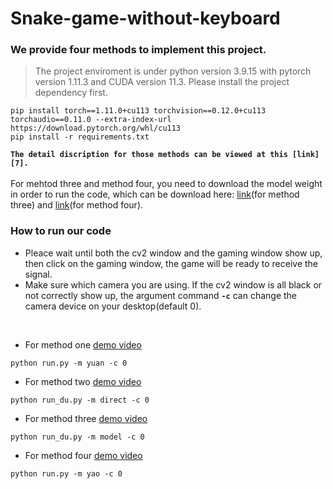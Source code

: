 # Snake-game-without-keyboard

### We provide four methods to implement this project.
>The project enviroment is under python version 3.9.15 with pytorch version 1.11.3 and CUDA version 11.3.
>Please install the project dependency first.
```shell
pip install torch==1.11.0+cu113 torchvision==0.12.0+cu113 torchaudio==0.11.0 --extra-index-url https://download.pytorch.org/whl/cu113
pip install -r requirements.txt
```
**``The detail discription for those methods can be viewed at this [link][7].``**
<br/><br/>
For mehtod three and method four, you need to download the model weight in order to run the code, which can be download here: [link][1](for method three) and [link][2](for method four).

### How to run our code
+ Pleace wait until both the cv2 window and the gaming window show up, then click on the gaming window, the game will be ready to receive the signal.
+ Make sure which camera you are using. If the cv2 window is all black or not correctly show up, the argument command **``-c``** can change the camera device on your desktop(default 0).

<br/>

+ For method one [demo video][3]
```shell
python run.py -m yuan -c 0
```
+ For method two [demo video][4]
```shell
python run_du.py -m direct -c 0
```
+ For method three [demo video][5]
```shell
python run_du.py -m model -c 0
```
+ For method four [demo video][6]
```shell
python run.py -m yao -c 0
```

[1]: https://drive.google.com/file/d/1piKJIC01_I6YVz0juqCiy3kJXS4JDZhx/view?usp=share_link
[2]: https://drive.google.com/file/d/1OAMp327bKV47KRWz5aL9YpPZnS0RYQvE/view?usp=share_link
[3]: https://youtu.be/fEIULEbItR0
[4]: https://youtu.be/Uqw-957p3hk
[5]: https://youtu.be/j_IDteFhxGU
[6]: https://youtu.be/gAEc_gp_bGc
[7]: https://drive.google.com/file/d/1C6JxV3YIs_KnUhMO4V01gIq5F1S3yj_V/view?usp=share_link
